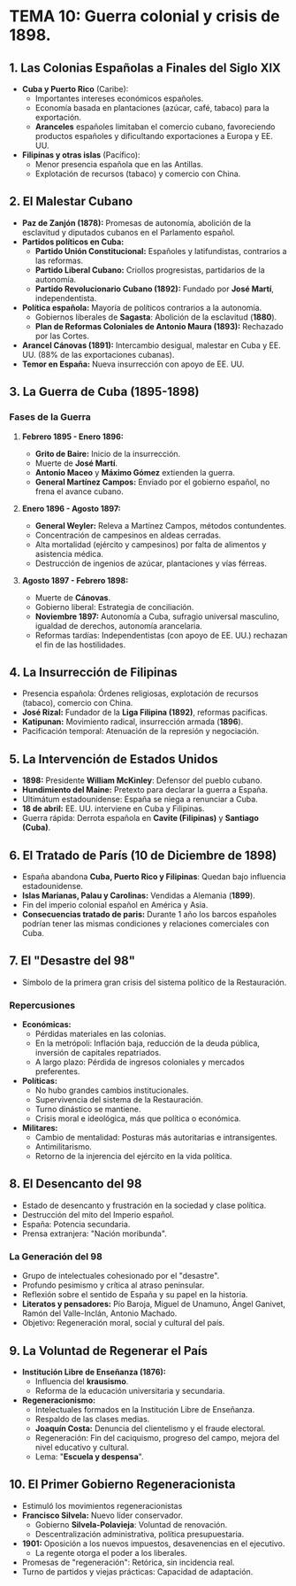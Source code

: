 # TEMA 10: Guerra colonial y crisis de 1898.

## 1. Las Colonias Españolas a Finales del Siglo XIX

*   **Cuba y Puerto Rico** (Caribe):
    *   Importantes intereses económicos españoles.
    *   Economía basada en plantaciones (azúcar, café, tabaco) para la exportación.
    *   **Aranceles** españoles limitaban el comercio cubano, favoreciendo productos españoles y dificultando exportaciones a Europa y EE. UU.
*   **Filipinas y otras islas** (Pacífico):
    *   Menor presencia española que en las Antillas.
    *   Explotación de recursos (tabaco) y comercio con China.

## 2. El Malestar Cubano

*   **Paz de Zanjón (1878):** Promesas de autonomía, abolición de la esclavitud y diputados cubanos en el Parlamento español.
*   **Partidos políticos en Cuba:**
    *   **Partido Unión Constitucional:** Españoles y latifundistas, contrarios a las reformas.
    *   **Partido Liberal Cubano:** Criollos progresistas, partidarios de la autonomía.
    *   **Partido Revolucionario Cubano (1892):** Fundado por **José Martí**, independentista.
*   **Política española:** Mayoría de políticos contrarios a la autonomía.
    *   Gobiernos liberales de **Sagasta**: Abolición de la esclavitud (**1880**).
    *   **Plan de Reformas Coloniales de Antonio Maura (1893):** Rechazado por las Cortes.
*   **Arancel Cánovas (1891):** Intercambio desigual, malestar en Cuba y EE. UU. (88% de las exportaciones cubanas).
*   **Temor en España:** Nueva insurrección con apoyo de EE. UU.

## 3. La Guerra de Cuba (1895-1898)

### Fases de la Guerra

1.  **Febrero 1895 - Enero 1896:**
    *   **Grito de Baire:** Inicio de la insurrección.
    *   Muerte de **José Martí**.
    *   **Antonio Maceo** y **Máximo Gómez** extienden la guerra.
    *   **General Martínez Campos:** Enviado por el gobierno español, no frena el avance cubano.

2.  **Enero 1896 - Agosto 1897:**
    *   **General Weyler:** Releva a Martínez Campos, métodos contundentes.
    *   Concentración de campesinos en aldeas cerradas.
    *   Alta mortalidad (ejército y campesinos) por falta de alimentos y asistencia médica.
    *   Destrucción de ingenios de azúcar, plantaciones y vías férreas.

3.  **Agosto 1897 - Febrero 1898:**
    *   Muerte de **Cánovas**.
    *   Gobierno liberal: Estrategia de conciliación.
    *   **Noviembre 1897:** Autonomía a Cuba, sufragio universal masculino, igualdad de derechos, autonomía arancelaria.
    *   Reformas tardías: Independentistas (con apoyo de EE. UU.) rechazan el fin de las hostilidades.

## 4. La Insurrección de Filipinas

*   Presencia española: Órdenes religiosas, explotación de recursos (tabaco), comercio con China.
*   **José Rizal:** Fundador de la **Liga Filipina (1892)**, reformas pacíficas.
*   **Katipunan:** Movimiento radical, insurrección armada (**1896**).
*   Pacificación temporal: Atenuación de la represión y negociación.

## 5. La Intervención de Estados Unidos

*   **1898:** Presidente **William McKinley**: Defensor del pueblo cubano.
*   **Hundimiento del Maine:** Pretexto para declarar la guerra a España.
*   Ultimátum estadounidense: España se niega a renunciar a Cuba.
*   **18 de abril:** EE. UU. interviene en Cuba y Filipinas.
*   Guerra rápida: Derrota española en **Cavite (Filipinas)** y **Santiago (Cuba)**.

## 6. El Tratado de París (10 de Diciembre de 1898)

*   España abandona **Cuba, Puerto Rico y Filipinas**: Quedan bajo influencia estadounidense.
*   **Islas Marianas, Palau y Carolinas:** Vendidas a Alemania (**1899**).
*   Fin del imperio colonial español en América y Asia.
*   **Consecuencias tratado de paris:**
Durante 1 año los barcos españoles podrían tener las mismas condiciones y relaciones comerciales con Cuba.

## 7. El "Desastre del 98"

*   Símbolo de la primera gran crisis del sistema político de la Restauración.

### Repercusiones

*   **Económicas:**
    *   Pérdidas materiales en las colonias.
    *   En la metrópoli: Inflación baja, reducción de la deuda pública, inversión de capitales repatriados.
    *   A largo plazo: Pérdida de ingresos coloniales y mercados preferentes.
*   **Políticas:**
    *   No hubo grandes cambios institucionales.
    *   Supervivencia del sistema de la Restauración.
    *   Turno dinástico se mantiene.
    *   Crisis moral e ideológica, más que política o económica.
*   **Militares:**
    *   Cambio de mentalidad: Posturas más autoritarias e intransigentes.
    *   Antimilitarismo.
    *   Retorno de la injerencia del ejército en la vida política.

## 8. El Desencanto del 98

*   Estado de desencanto y frustración en la sociedad y clase política.
*   Destrucción del mito del Imperio español.
*   España: Potencia secundaria.
*   Prensa extranjera: "Nación moribunda".

### La Generación del 98

*   Grupo de intelectuales cohesionado por el "desastre".
*   Profundo pesimismo y crítica al atraso peninsular.
*   Reflexión sobre el sentido de España y su papel en la historia.
*   **Literatos y pensadores:** Pío Baroja, Miguel de Unamuno, Ángel Ganivet, Ramón del Valle-Inclán, Antonio Machado.
*   Objetivo: Regeneración moral, social y cultural del país.

## 9. La Voluntad de Regenerar el País

*   **Institución Libre de Enseñanza (1876):**
    *   Influencia del **krausismo**.
    *   Reforma de la educación universitaria y secundaria.
*   **Regeneracionismo:**
    *   Intelectuales formados en la Institución Libre de Enseñanza.
    *   Respaldo de las clases medias.
    *   **Joaquín Costa:** Denuncia del clientelismo y el fraude electoral.
    *   Regeneración: Fin del caciquismo, progreso del campo, mejora del nivel educativo y cultural.
    *   Lema: "**Escuela y despensa**".

## 10. El Primer Gobierno Regeneracionista
* Estimuló los movimientos regeneracionistas
*   **Francisco Silvela:** Nuevo líder conservador.
    *   Gobierno **Silvela-Polavieja**: Voluntad de renovación.
    *   Descentralización administrativa, política presupuestaria.
*   **1901:** Oposición a los nuevos impuestos, desavenencias en el ejecutivo.
    *   La regente otorga el poder a los liberales.
*   Promesas de "regeneración": Retórica, sin incidencia real.
*   Turno de partidos y viejas prácticas: Capacidad de adaptación.
